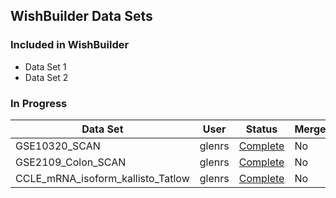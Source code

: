 ## WishBuilder Data Sets

### Included in WishBuilder
- Data Set 1
- Data Set 2

### In Progress

| Data Set  | User  | Status | Merged |
| --------  | ----  | ------ | ------ |
| GSE10320_SCAN | glenrs  | [Complete]({{site.url}}/StatusReports/GSE10320_SCAN-status) | No |
| GSE2109_Colon_SCAN  | glenrs  | [Complete]({{site.url}}/StatusReports/GSE2109_Colon_SCAN-status)  | No  |
| CCLE_mRNA_isoform_kallisto_Tatlow | glenrs  | [Complete]({{site.url}}/StatusReports/CCLE_mRNA_isoform_kallisto_Tatlow-status) | No  ||

